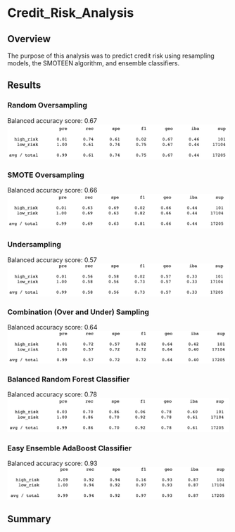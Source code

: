 # Credit_Risk_Analysis

## Overview
The purpose of this analysis was to predict credit risk using resampling models, the SMOTEEN algorithm, and ensemble classifiers.

## Results
### Random Oversampling
Balanced accuracy score: 0.67
![Random_Oversampling_Classification_Report](RandomOversampling.png)

### SMOTE Oversampling
Balanced accuracy score: 0.66
![SMOTE_Oversampling_Classification_Report](SMOTEOversampling.png)

### Undersampling
Balanced accuracy score: 0.57
![Undersampling_Classification_Report](Undersampling.png)

### Combination (Over and Under) Sampling
Balanced accuracy score: 0.64
![Combination_Sampling_Classification_Report](CombinationSampling.png)

### Balanced Random Forest Classifier
Balanced accuracy score: 0.78
![BalancedRandomForest_Classification_Report](BalancedRandomForestClassifier.png)

### Easy Ensemble AdaBoost Classifier
Balanced accuracy score: 0.93
![EasyEnsembleAdaBoost_Classification_Report](EasyEnsembleAdaBoostClassifier.png)

## Summary

